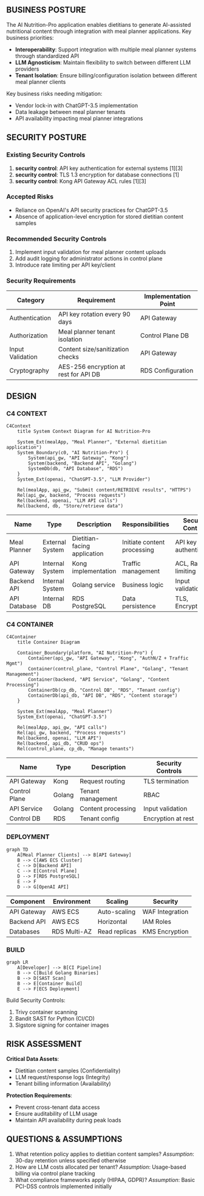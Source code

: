 ## BUSINESS POSTURE
The AI Nutrition-Pro application enables dietitians to generate AI-assisted nutritional content through integration with meal planner applications. Key business priorities:

- **Interoperability**: Support integration with multiple meal planner systems through standardized API
- **LLM Agnosticism**: Maintain flexibility to switch between different LLM providers
- **Tenant Isolation**: Ensure billing/configuration isolation between different meal planner clients

Key business risks needing mitigation:
- Vendor lock-in with ChatGPT-3.5 implementation
- Data leakage between meal planner tenants
- API availability impacting meal planner integrations

## SECURITY POSTURE

### Existing Security Controls
1. **security control**: API key authentication for external systems [1][3]
2. **security control**: TLS 1.3 encryption for database connections [1]
3. **security control**: Kong API Gateway ACL rules [1][3]

### Accepted Risks
- Reliance on OpenAI's API security practices for ChatGPT-3.5
- Absence of application-level encryption for stored dietitian content samples

### Recommended Security Controls
1. Implement input validation for meal planner content uploads
2. Add audit logging for administrator actions in control plane
3. Introduce rate limiting per API key/client

### Security Requirements
| Category | Requirement | Implementation Point |
|----------|-------------|-----------------------|
| Authentication | API key rotation every 90 days | API Gateway |
| Authorization | Meal planner tenant isolation | Control Plane DB |
| Input Validation | Content size/sanitization checks | API Gateway |
| Cryptography | AES-256 encryption at rest for API DB | RDS Configuration |

## DESIGN

### C4 CONTEXT
```mermaid
C4Context
    title System Context Diagram for AI Nutrition-Pro

    System_Ext(mealApp, "Meal Planner", "External dietitian application")
    System_Boundary(c0, "AI Nutrition-Pro") {
        System(api_gw, "API Gateway", "Kong")
        System(backend, "Backend API", "Golang")
        SystemDb(db, "API Database", "RDS")
    }
    System_Ext(openai, "ChatGPT-3.5", "LLM Provider")

    Rel(mealApp, api_gw, "Submit content/RETRIEVE results", "HTTPS")
    Rel(api_gw, backend, "Process requests")
    Rel(backend, openai, "LLM API calls")
    Rel(backend, db, "Store/retrieve data")
```

| Name | Type | Description | Responsibilities | Security Controls |
|------|------|-------------|-------------------|-------------------|
| Meal Planner | External System | Dietitian-facing application | Initiate content processing | API key authentication |
| API Gateway | Internal System | Kong implementation | Traffic management | ACL, Rate limiting |
| Backend API | Internal System | Golang service | Business logic | Input validation |
| API Database | Internal DB | RDS PostgreSQL | Data persistence | TLS, Encryption |

### C4 CONTAINER
```mermaid
C4Container
    title Container Diagram

    Container_Boundary(platform, "AI Nutrition-Pro") {
        Container(api_gw, "API Gateway", "Kong", "AuthN/Z + Traffic Mgmt")
        Container(control_plane, "Control Plane", "Golang", "Tenant Management")
        Container(backend, "API Service", "Golang", "Content Processing")
        ContainerDb(cp_db, "Control DB", "RDS", "Tenant config")
        ContainerDb(api_db, "API DB", "RDS", "Content storage")
    }

    System_Ext(mealApp, "Meal Planner")
    System_Ext(openai, "ChatGPT-3.5")

    Rel(mealApp, api_gw, "API calls")
    Rel(api_gw, backend, "Process requests")
    Rel(backend, openai, "LLM API")
    Rel(backend, api_db, "CRUD ops")
    Rel(control_plane, cp_db, "Manage tenants")
```

| Name | Type | Description | Security Controls |
|------|------|-------------|-------------------|
| API Gateway | Kong | Request routing | TLS termination |
| Control Plane | Golang | Tenant management | RBAC |
| API Service | Golang | Content processing | Input validation |
| Control DB | RDS | Tenant config | Encryption at rest |

### DEPLOYMENT
```mermaid
graph TD
    A[Meal Planner Clients] --> B[API Gateway]
    B --> C[AWS ECS Cluster]
    C --> D[Backend API]
    C --> E[Control Plane]
    D --> F[RDS PostgreSQL]
    E --> F
    D --> G[OpenAI API]
```

| Component | Environment | Scaling | Security |
|-----------|-------------|---------|----------|
| API Gateway | AWS ECS | Auto-scaling | WAF Integration |
| Backend API | AWS ECS | Horizontal | IAM Roles |
| Databases | RDS Multi-AZ | Read replicas | KMS Encryption |

### BUILD
```mermaid
graph LR
    A[Developer] --> B[CI Pipeline]
    B --> C[Build Golang Binaries]
    B --> D[SAST Scan]
    B --> E[Container Build]
    E --> F[ECS Deployment]
```

Build Security Controls:
1. Trivy container scanning
2. Bandit SAST for Python (CI/CD)
3. Sigstore signing for container images

## RISK ASSESSMENT
**Critical Data Assets**:
- Dietitian content samples (Confidentiality)
- LLM request/response logs (Integrity)
- Tenant billing information (Availability)

**Protection Requirements**:
- Prevent cross-tenant data access
- Ensure auditability of LLM usage
- Maintain API availability during peak loads

## QUESTIONS & ASSUMPTIONS
1. What retention policy applies to dietitian content samples?
   *Assumption*: 30-day retention unless specified otherwise
2. How are LLM costs allocated per tenant?
   *Assumption*: Usage-based billing via control plane tracking
3. What compliance frameworks apply (HIPAA, GDPR)?
   *Assumption*: Basic PCI-DSS controls implemented initially
